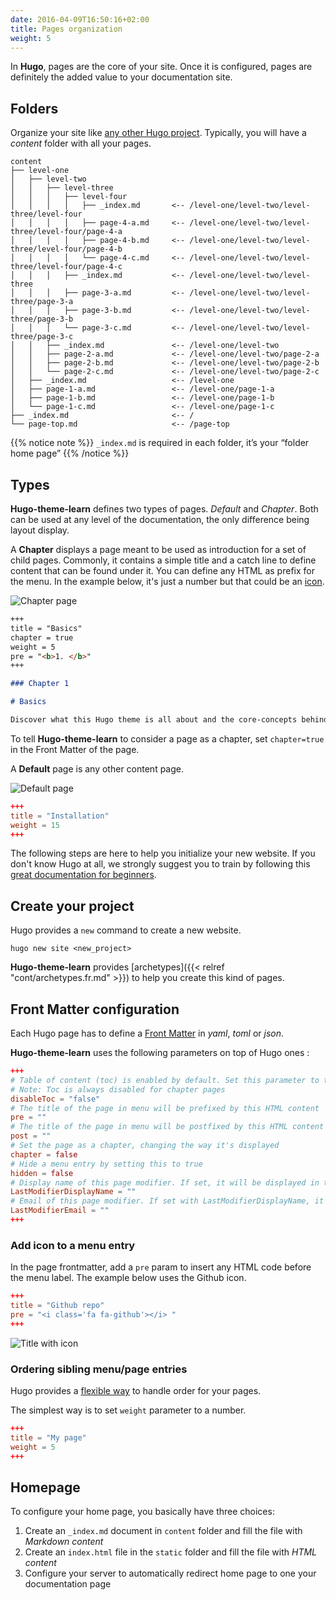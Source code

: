 ```yaml
---
date: 2016-04-09T16:50:16+02:00
title: Pages organization
weight: 5
---
```


In **Hugo**, pages are the core of your site. Once it is configured, pages are definitely the added value to your documentation site.

## Folders

Organize your site like [any other Hugo project](https://gohugo.io/content/organization/). Typically, you will have a *content* folder with all your pages.

    content
    ├── level-one 
    │   ├── level-two
    │   │   ├── level-three
    │   │   │   ├── level-four
    │   │   │   │   ├── _index.md       <-- /level-one/level-two/level-three/level-four
    │   │   │   │   ├── page-4-a.md     <-- /level-one/level-two/level-three/level-four/page-4-a
    │   │   │   │   ├── page-4-b.md     <-- /level-one/level-two/level-three/level-four/page-4-b
    │   │   │   │   └── page-4-c.md     <-- /level-one/level-two/level-three/level-four/page-4-c
    │   │   │   ├── _index.md           <-- /level-one/level-two/level-three
    │   │   │   ├── page-3-a.md         <-- /level-one/level-two/level-three/page-3-a
    │   │   │   ├── page-3-b.md         <-- /level-one/level-two/level-three/page-3-b
    │   │   │   └── page-3-c.md         <-- /level-one/level-two/level-three/page-3-c
    │   │   ├── _index.md               <-- /level-one/level-two
    │   │   ├── page-2-a.md             <-- /level-one/level-two/page-2-a
    │   │   ├── page-2-b.md             <-- /level-one/level-two/page-2-b
    │   │   └── page-2-c.md             <-- /level-one/level-two/page-2-c
    │   ├── _index.md                   <-- /level-one
    │   ├── page-1-a.md                 <-- /level-one/page-1-a
    │   ├── page-1-b.md                 <-- /level-one/page-1-b
    │   └── page-1-c.md                 <-- /level-one/page-1-c
    ├── _index.md                       <-- /
    └── page-top.md                     <-- /page-top

{{% notice note %}}
`_index.md` is required in each folder, it’s your “folder home page”
{{% /notice %}}

## Types

**Hugo-theme-learn** defines two types of pages. *Default* and *Chapter*. Both can be used at any level of the documentation, the only difference being layout display.

A **Chapter** displays a page meant to be used as introduction for a set of child pages. Commonly, it contains a simple title and a catch line to define content that can be found under it.
You can define any HTML as prefix for the menu. In the example below, it's just a number but that could be an [icon](https://fortawesome.github.io/Font-Awesome/).

![Chapter page](/cont/pages/images/pages-chapter.png?width=50%)

```markdown
+++
title = "Basics"
chapter = true
weight = 5
pre = "<b>1. </b>"
+++

### Chapter 1

# Basics

Discover what this Hugo theme is all about and the core-concepts behind it.
```

To tell **Hugo-theme-learn** to consider a page as a chapter, set `chapter=true` in the Front Matter of the page.

A **Default** page is any other content page.

![Default page](/cont/pages/images/pages-default.png?width=50%)

```toml
+++
title = "Installation"
weight = 15
+++
```

The following steps are here to help you initialize your new website. If you don't know Hugo at all, we strongly suggest you to train by following this [great documentation for beginners](https://gohugo.io/overview/quickstart/).

## Create your project

Hugo provides a `new` command to create a new website.

```
hugo new site <new_project>
```

**Hugo-theme-learn** provides [archetypes]({{< relref "cont/archetypes.fr.md" >}}) to help you create this kind of pages.

## Front Matter configuration

Each Hugo page has to define a [Front Matter](https://gohugo.io/content/front-matter/) in *yaml*, *toml* or *json*.

**Hugo-theme-learn** uses the following parameters on top of Hugo ones :

```toml
+++
# Table of content (toc) is enabled by default. Set this parameter to true to disable it.
# Note: Toc is always disabled for chapter pages
disableToc = "false"
# The title of the page in menu will be prefixed by this HTML content
pre = ""
# The title of the page in menu will be postfixed by this HTML content
post = ""
# Set the page as a chapter, changing the way it's displayed
chapter = false
# Hide a menu entry by setting this to true
hidden = false
# Display name of this page modifier. If set, it will be displayed in the footer. 
LastModifierDisplayName = ""
# Email of this page modifier. If set with LastModifierDisplayName, it will be displayed in the footer
LastModifierEmail = ""
+++
```

### Add icon to a menu entry

In the page frontmatter, add a `pre` param to insert any HTML code before the menu label. The example below uses the Github icon.

```toml
+++
title = "Github repo"
pre = "<i class='fa fa-github'></i> "
+++
```

![Title with icon](/cont/pages/images/frontmatter-icon.png)

### Ordering sibling menu/page entries

Hugo provides a [flexible way](https://gohugo.io/content/ordering/) to handle order for your pages.

The simplest way is to set `weight` parameter to a number.

```toml
+++
title = "My page"
weight = 5
+++
```

## Homepage

To configure your home page, you basically have three choices:

1. Create an `_index.md` document in `content` folder and fill the file with *Markdown content*
2. Create an `index.html` file in the `static` folder and fill the file with *HTML content*
3. Configure your server to automatically redirect home page to one your documentation page
